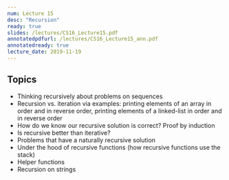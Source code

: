 ```yaml
---
num: Lecture 15
desc: "Recursion"
ready: true
slides: /lectures/CS16_Lecture15.pdf
annotatedpdfurl: /lectures/CS16_Lecture15_ann.pdf
annotatedready: true
lecture_date: 2019-11-19
---
```



## Topics
* Thinking recursively about problems on sequences
* Recursion vs. iteration via examples: printing elements of an array in order and in reverse order, printing elements of a linked-list in order and in reverse order
* How do we know our recursive solution is correct? Proof by induction
* Is recursive better than iterative?
* Problems that have a naturally recursive solution
* Under the hood of recursive functions (how recursive functions use the stack)
* Helper functions
* Recursion on strings

